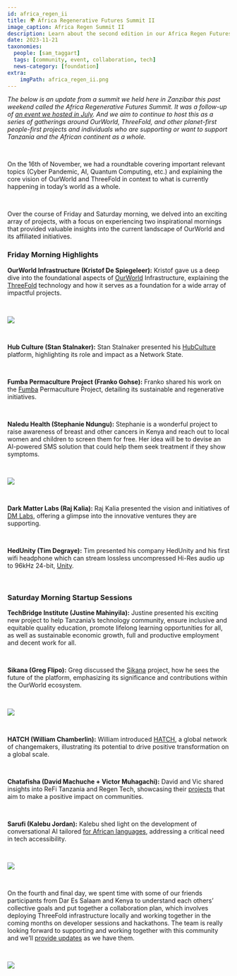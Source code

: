 ```yaml
---
id: africa_regen_ii
title: 🌍 Africa Regenerative Futures Summit II
image_caption: Africa Regen Summit II
description: Learn about the second edition in our Africa Regen Futures Summit series and some of the key outcomes.
date: 2023-11-21
taxonomies:
  people: [sam_taggart]
  tags: [community, event, collaboration, tech]
  news-category: [foundation]
extra:
    imgPath: africa_regen_ii.png
---
```


*The below is an update from a summit we held here in Zanzibar this past weekend called the Africa Regenerative Futures Summit. It was a follow-up of [an event we hosted in July](https://youtu.be/GIBlmID7g5o?t=246&si=KYEExcPFHUCU7HKY). And we aim to continue to host this as a series of gatherings around OurWorld, ThreeFold, and other planet-first people-first projects and individuals who are supporting or want to support Tanzania and the African continent as a whole.*

<br>

On the 16th of November, we had a roundtable covering important relevant topics (Cyber Pandemic, AI, Quantum Computing, etc.) and explaining the core vision of OurWorld and ThreeFold in context to what is currently happening in today’s world as a whole.

<br>

Over the course of Friday and Saturday morning, we delved into an exciting array of projects, with a focus on experiencing two inspirational mornings that provided valuable insights into the current landscape of OurWorld and its affiliated initiatives.

### **Friday Morning Highlights**

**OurWorld Infrastructure (Kristof De Spiegeleer):** Kristof gave us a deep dive into the foundational aspects of [OurWorld](https://ourworld.tf) Infrastructure, explaining the [ThreeFold](https://threefold.io) technology and how it serves as a foundation for a wide array of impactful projects.

<br>

![](kristof_regen.jpeg)

<br>

**Hub Culture (Stan Stalnaker):** Stan Stalnaker presented his [HubCulture](https://hubculture.com) platform, highlighting its role and impact as a Network State.

<br>

**Fumba Permaculture Project (Franko Gohse):** Franko shared his work on the [Fumba](https://fumba.town/) Permaculture Project, detailing its sustainable and regenerative initiatives.

<br>

**Naledu Health (Stephanie Ndungu):** Stephanie is a wonderful project to raise awareness of breast and other cancers in Kenya and reach out to local women and children to screen them for free. Her idea will be to devise an AI-powered SMS solution that could help them seek treatment if they show symptoms.

<br>

![](steph_regen.jpeg)

<br>

**Dark Matter Labs (Raj Kalia):** Raj Kalia presented the vision and initiatives of [DM Labs](https://darkmatterlabs.org/About), offering a glimpse into the innovative ventures they are supporting.

<br>

**HedUnity (Tim Degraye):** Tim presented his company HedUnity and his first wifi headphone which can stream lossless uncompressed Hi-Res audio up to 96kHz 24-bit, [Unity](https://www.getunity.com).

<br>

### **Saturday Morning Startup Sessions**

**TechBridge Institute (Justine Mahinyila):** Justine presented his exciting new project to help Tanzania’s technology community, ensure inclusive and equitable quality education, promote lifelong learning opportunities for all, as well as sustainable economic growth, full and productive employment and decent work for all.

<br>

**Sikana (Greg Flipo):** Greg discussed the [Sikana](https://www.sikana.tv/en) project, how he sees the future of the platform, emphasizing its significance and contributions within the OurWorld ecosystem.

<br>

![](greg_regen.jpeg)

<br>

**HATCH (William Chamberlin):** William introduced [HATCH](https://hatchexperience.org), a global network of changemakers, illustrating its potential to drive positive transformation on a global scale.

<br>

**Chatafisha (David Machuche + Victor Muhagachi):** David and Vic shared insights into ReFi Tanzania and Regen Tech, showcasing their [projects](https://chatafisha.com) that aim to make a positive impact on communities.

<br>

**Sarufi (Kalebu Jordan):** Kalebu shed light on the development of conversational AI tailored [for African languages](https://sarufi.io), addressing a critical need in tech accessibility.

<br>

![](kalebu_regen.jpeg)

<br>

On the fourth and final day, we spent time with some of our friends participants from Dar Es Salaam and Kenya to understand each others’ collective goals and put together a collaboration plan, which involves deploying ThreeFold infrastructure locally and working together in the coming months on developer sessions and hackathons. The team is really looking forward to supporting and working together with this community and we’ll [provide updates](https://forum.threefold.io/t/introducing-dunia-yetu/4147) as we have them.

<br>

![](group_regen.jpeg)
